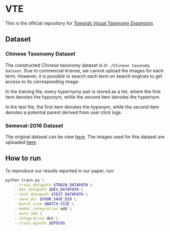 # VTE

This is the official repository for *[Towards Visual Taxonomy Expansion](https://arxiv.org/abs/2309.06105)*.

## Dataset

### Chinese Taxonomy Dataset

The constructed Chinese taxonomy dataset is in `./Chinese taxonomy dataset`.
Due to commercial license, we cannot upload the images for each term.
However, it is possible to search each term on search engines to get access to its corresponding image.

In the training file, every hypernymy pair is stored as a list, where the first item denotes the hyponym, while the second item denotes the hypernym.

In the test file, the first item denotes the hyponym, while the second item denotes a potential parent derived from user click logs.

### Semeval-2016 Dataset

The original dataset can be view [here](https://alt.qcri.org/semeval2016/task13/index.php?id=data-and-tools).
The images used for this dataset are uploaded [here](https://drive.google.com/drive/folders/19dNsBkpxH4LD7ivz9toqNOMbv304edkI?usp=sharing).

## How to run

To reproduce our results reported in our paper, run:

```bash
python train.py \
    --train_datapath $TRAIN_DATAPATH \
    --dev_datapath $DEV_DATAPATH \
    --test_datapath $TEST_DATAPATH \
    --save_dir $YOUR_SAVE_DIR \
    --batch_size $BATCH_SIZE \
    --modal_integration add \
    --auto_add \
    --integration dot \
    --train_epochs $EPOCHS    
```
